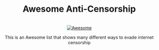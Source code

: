 <div align="center">
<h1>Awesome Anti-Censorship</h1>
</div>
<br>
<div align="center">
	<a href="https://awesome.re">
		<img src="https://awesome.re/badge-flat2.svg" alt="Awesome">
	</a>
  <p>This is an Awesome list that shows many different ways to evade internet censorship</p>
<br>
<br>
<br>
